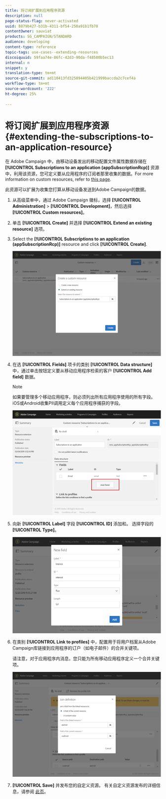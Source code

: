 ```yaml
---
title: 将订阅扩展到应用程序资源
description: null
page-status-flag: never-activated
uuid: 8879b427-b31b-4311-bf54-258a91b1fb78
contentOwner: sauviat
products: SG_CAMPAIGN/STANDARD
audience: developing
content-type: reference
topic-tags: use-cases--extending-resources
discoiquuid: 59faa74e-86fc-42d3-90da-f48580b5ec13
internal: n
snippet: y
translation-type: tm+mt
source-git-commit: ad110413fd325894405b421999baccda2c7cef4a
workflow-type: tm+mt
source-wordcount: '222'
ht-degree: 25%

---
```



# 将订阅扩展到应用程序资源{#extending-the-subscriptions-to-an-application-resource}

在 Adobe Campaign 中，由移动设备发出的移动配置文件属性数据存储在 **[!UICONTROL Subscriptions to an application (appSubscriptionRcp)]** 资源中，利用该资源，您可定义要从应用程序的订阅者那里收集的数据。For more information on custom resources, refer to [this page](../../developing/using/key-steps-to-add-a-resource.md).

此资源可以扩展为收集您打算从移动设备发送到Adobe Campaign的数据。

1. 从高级菜单中，通过 Adobe Campaign 徽标，选择 **[!UICONTROL Administration]** > **[!UICONTROL Development]**，然后选择 **[!UICONTROL Custom resources]**。
1. 单击 **[!UICONTROL Create]** 并选择 **[!UICONTROL Extend an existing resource]** 选项。
1. Select the **[!UICONTROL Subscriptions to an application (appSubscriptionRcp)]** resource and click **[!UICONTROL Create]**.

   ![](assets/in_app_personal_data_4.png)

1. 在选 **[!UICONTROL Fields]** 项卡的类别 **[!UICONTROL Data structure]** 中，通过单击按钮定义要从移动应用程序检索的客户 **[!UICONTROL Add field]** 数据。

   >[!NOTE]
   >
   >如果要管理多个移动应用程序，则必须列出所有应用程序使用的所有字段。 iOS或Android收集PII调用定义每个应用程序捕获的字段。

   ![](assets/in_app_personal_data.png)

1. 向新 **[!UICONTROL Label]** 字段 **[!UICONTROL ID]** 添加和。 选择字段的 **[!UICONTROL Type]**。

   ![](assets/schema_extension_uc9.png)

1. 在类别 **[!UICONTROL Link to profiles]** 中，配置用于将用户档案从Adobe Campaign库链接到应用程序的订户（如电子邮件）的合并关键项。

   请注意，对于应用程序内消息，您只能为所有移动应用程序定义一个合并关键项。

   ![](assets/in_app_personal_data_3.png)

1. **[!UICONTROL Save]** 并发布您的自定义资源。 有关自定义资源发布的详细信息，请参阅 [此页](../../developing/using/updating-the-database-structure.md#publishing-a-custom-resource)。

